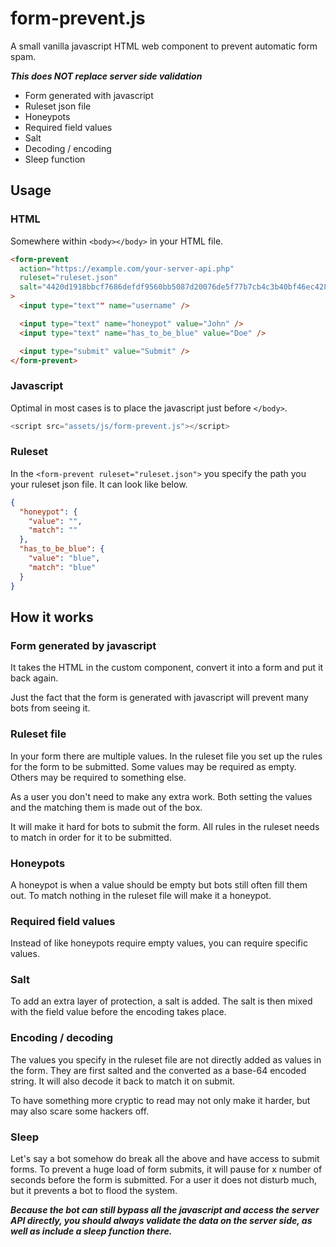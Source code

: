 # form-prevent.js

A small vanilla javascript HTML web component to prevent automatic form spam.

**_This does NOT replace server side validation_**

- Form generated with javascript
- Ruleset json file
- Honeypots
- Required field values
- Salt
- Decoding / encoding
- Sleep function

## Usage

### HTML

Somewhere within `<body></body>` in your HTML file.

```html
<form-prevent
  action="https://example.com/your-server-api.php"
  ruleset="ruleset.json"
  salt="4420d1918bbcf7686defdf9560bb5087d20076de5f77b7cb4c3b40bf46ec428b"
>
  <input type="text"" name="username" />

  <input type="text" name="honeypot" value="John" />
  <input type="text" name="has_to_be_blue" value="Doe" />

  <input type="submit" value="Submit" />
</form-prevent>
```

### Javascript

Optimal in most cases is to place the javascript just before `</body>`.

```js
<script src="assets/js/form-prevent.js"></script>
```

### Ruleset

In the `<form-prevent ruleset="ruleset.json">` you specify the path you your ruleset json file. It can look like below.

```json
{
  "honeypot": {
    "value": "",
    "match": ""
  },
  "has_to_be_blue": {
    "value": "blue",
    "match": "blue"
  }
}
```

## How it works

### Form generated by javascript

It takes the HTML in the custom component, convert it into a form and put it back again.

Just the fact that the form is generated with javascript will prevent many bots from seeing it.

### Ruleset file

In your form there are multiple values. In the ruleset file you set up the rules for the form to be submitted. Some values may be required as empty. Others may be required to something else.

As a user you don't need to make any extra work. Both setting the values and the matching them is made out of the box.

It will make it hard for bots to submit the form. All rules in the ruleset needs to match in order for it to be submitted.

### Honeypots

A honeypot is when a value should be empty but bots still often fill them out. To match nothing in the ruleset file will make it a honeypot.

### Required field values

Instead of like honeypots require empty values, you can require specific values.

### Salt

To add an extra layer of protection, a salt is added. The salt is then mixed with the field value before the encoding takes place.

### Encoding / decoding

The values you specify in the ruleset file are not directly added as values in the form. They are first salted and the converted as a base-64 encoded string. It will also decode it back to match it on submit.

To have something more cryptic to read may not only make it harder, but may also scare some hackers off.

### Sleep

Let's say a bot somehow do break all the above and have access to submit forms. To prevent a huge load of form submits, it will pause for x number of seconds before the form is submitted. For a user it does not disturb much, but it prevents a bot to flood the system.

**_Because the bot can still bypass all the javascript and access the server API directly, you should always validate the data on the server side, as well as include a sleep function there._**
